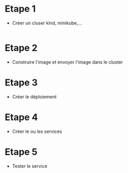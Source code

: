 # Etape 1
- Créer un cluser kind, minikube,...
```

```



# Etape 2
- Construire l'image et envoyer l'image dans le cluster

# Etape 3
- Créer le déploiement 

# Etape 4
- Créer le ou les services

# Etape 5
- Tester le service

